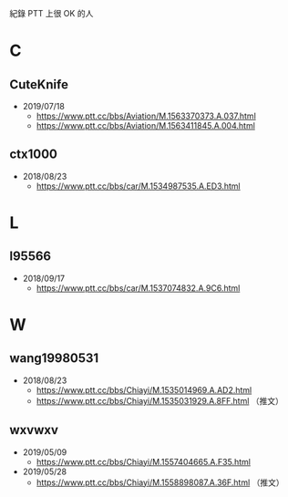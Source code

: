 紀錄 PTT 上很 OK 的人


# C #

## CuteKnife ##

* 2019/07/18
	* https://www.ptt.cc/bbs/Aviation/M.1563370373.A.037.html
	* https://www.ptt.cc/bbs/Aviation/M.1563411845.A.004.html

## ctx1000 ##

* 2018/08/23
	* https://www.ptt.cc/bbs/car/M.1534987535.A.ED3.html


# L #

## l95566 ##

* 2018/09/17
	* https://www.ptt.cc/bbs/car/M.1537074832.A.9C6.html


# W #

## wang19980531 ##

* 2018/08/23
	* https://www.ptt.cc/bbs/Chiayi/M.1535014969.A.AD2.html
	* https://www.ptt.cc/bbs/Chiayi/M.1535031929.A.8FF.html （推文）

## wxvwxv

* 2019/05/09
	* https://www.ptt.cc/bbs/Chiayi/M.1557404665.A.F35.html
* 2019/05/28
	* https://www.ptt.cc/bbs/Chiayi/M.1558898087.A.36F.html （推文）
